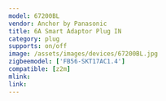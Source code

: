 ```yaml
---
model: 67200BL
vendor: Anchor by Panasonic
title: 6A Smart Adaptor Plug IN
category: plug
supports: on/off
image: /assets/images/devices/67200BL.jpg
zigbeemodel: ['FB56-SKT17AC1.4']
compatible: [z2m]
mlink: 
link:
---
```

